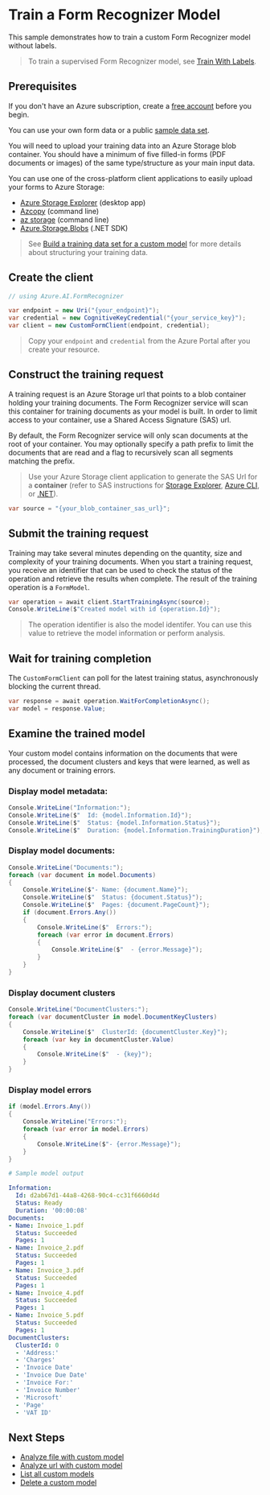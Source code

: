 # Train a Form Recognizer Model

This sample demonstrates how to train a custom Form Recognizer model without labels.

> To train a supervised Form Recognizer model, see [Train With Labels].

## Prerequisites

If you don't have an Azure subscription, create a [free account] before you begin.

You can use your own form data or a public [sample data set].

You will need to upload your training data into an Azure Storage blob container. You should have a minimum of five filled-in forms (PDF documents or images) of the same type/structure as your main input data.

You can use one of the cross-platform client applications to easily upload your forms to Azure Storage:

- [Azure Storage Explorer] (desktop app)
- [Azcopy] (command line)
- [az storage] (command line)
- [Azure.Storage.Blobs] (.NET SDK)

> See [Build a training data set for a custom model] for more details about structuring your training data.

## Create the client

```csharp
// using Azure.AI.FormRecognizer

var endpoint = new Uri("{your_endpoint}");
var credential = new CognitiveKeyCredential("{your_service_key}");
var client = new CustomFormClient(endpoint, credential);
```

> Copy your `endpoint` and `credential` from the Azure Portal after you create your resource.

## Construct the training request

A training request is an Azure Storage url that points to a blob container holding your training documents. The Form Recognizer service will scan this container for training documents as your model is built. In order to limit access to your container, use a Shared Access Signature (SAS) url.

By default, the Form Recognizer service will only scan documents at the root of your container. You may optionally specify a path prefix to limit the documents that are read and a flag to recursively scan all segments matching the prefix.

> Use your Azure Storage client application to generate the SAS Url for a __container__ (refer to SAS instructions for [Storage Explorer], [Azure CLI], or [.NET]).

```csharp
var source = "{your_blob_container_sas_url}";
```

## Submit the training request

Training may take several minutes depending on the quantity, size and complexity of your training documents. When you start a training request, you receive an identifier that can be used to check the status of the operation and retrieve the results when complete. The result of the training operation is a `FormModel`.

```csharp
var operation = await client.StartTrainingAsync(source);
Console.WriteLine($"Created model with id {operation.Id}");
```

> The operation identifier is also the model identifer. You can use this value to retrieve the model information or perform analysis.

## Wait for training completion

The `CustomFormClient` can poll for the latest training status, asynchronously blocking the current thread.

```csharp
var response = await operation.WaitForCompletionAsync();
var model = response.Value;
```

## Examine the trained model

Your custom model contains information on the documents that were processed, the document clusters and keys that were learned, as well as any document or training errors.

### Display model metadata:

```csharp
Console.WriteLine("Information:");
Console.WriteLine($"  Id: {model.Information.Id}");
Console.WriteLine($"  Status: {model.Information.Status}");
Console.WriteLine($"  Duration: {model.Information.TrainingDuration}");
```

### Display model documents:

```csharp
Console.WriteLine("Documents:");
foreach (var document in model.Documents)
{
    Console.WriteLine($"- Name: {document.Name}");
    Console.WriteLine($"  Status: {document.Status}");
    Console.WriteLine($"  Pages: {document.PageCount}");
    if (document.Errors.Any())
    {
        Console.WriteLine($"  Errors:");
        foreach (var error in document.Errors)
        {
            Console.WriteLine($"  - {error.Message}");
        }
    }
}
```

### Display document clusters

```csharp
Console.WriteLine("DocumentClusters:");
foreach (var documentCluster in model.DocumentKeyClusters)
{
    Console.WriteLine($"  ClusterId: {documentCluster.Key}");
    foreach (var key in documentCluster.Value)
    {
        Console.WriteLine($"  - {key}");
    }
}
```

### Display model errors

```csharp
if (model.Errors.Any())
{
    Console.WriteLine("Errors:");
    foreach (var error in model.Errors)
    {
        Console.WriteLine($"- {error.Message}");
    }
}
```

```yaml
# Sample model output

Information:
  Id: d2ab67d1-44a8-4268-90c4-cc31f6660d4d
  Status: Ready
  Duration: '00:00:08'
Documents:
- Name: Invoice_1.pdf
  Status: Succeeded
  Pages: 1
- Name: Invoice_2.pdf
  Status: Succeeded
  Pages: 1
- Name: Invoice_3.pdf
  Status: Succeeded
  Pages: 1
- Name: Invoice_4.pdf
  Status: Succeeded
  Pages: 1
- Name: Invoice_5.pdf
  Status: Succeeded
  Pages: 1
DocumentClusters:
  ClusterId: 0
  - 'Address:'
  - 'Charges'
  - 'Invoice Date'
  - 'Invoice Due Date'
  - 'Invoice For:'
  - 'Invoice Number'
  - 'Microsoft'
  - 'Page'
  - 'VAT ID'
```

## Next Steps

- [Analyze file with custom model]
- [Analyze url with custom model]
- [List all custom models]
- [Delete a custom model]


[Build a training data set for a custom model]: https://docs.microsoft.com/en-us/azure/cognitive-services/form-recognizer/build-training-data-set
[Azure Storage Explorer]: https://aka.ms/storage-explorer
[Azcopy]: https://aka.ms/azcopy
[az storage]: https://aka.ms/azcli
[Azure.Storage.Blobs]: https://www.nuget.org/packages/Azure.Storage.Blobs/
[sample data set]: https://github.com/Azure-Samples/cognitive-services-REST-api-samples/blob/master/curl/form-recognizer/sample_data.zip
[free account]: https://azure.microsoft.com/free/?WT.mc_id=A261C142F
[Storage Explorer]: https://docs.microsoft.com/en-us/azure/vs-azure-tools-storage-manage-with-storage-explorer#generate-a-shared-access-signature-in-storage-explorer
[Azure CLI]: https://docs.microsoft.com/en-us/cli/azure/storage/container?view=azure-cli-latest#az-storage-container-generate-sas
[.NET]: https://docs.microsoft.com/en-us/azure/storage/blobs/storage-blob-service-sas-create-dotnet
[Analyze file with custom model]: ./02-Analyze-File-With-Custom-Model.md
[Analyze url with custom model]: ./03-Analyze-Uri-With-Custom-Model.md
[Train With Labels]: ./08-Train-Custom-Model-With-Labels.md
[List all custom models]: ./06-List-Custom-Models.md
[Delete a custom model]: ./07-Delete-Custom-Model.md